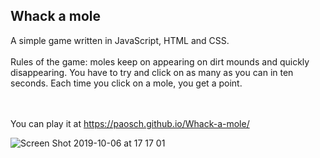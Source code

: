## Whack a mole

A simple game written in JavaScript, HTML and CSS. 
<br></br>
Rules of the game: moles keep on appearing on dirt mounds and quickly disappearing. You have to try and click on as many as you can in ten seconds. Each time you click on a mole, you get a point.

<br></br>
You can play it at https://paosch.github.io/Whack-a-mole/

![Screen Shot 2019-10-06 at 17 17 01](https://user-images.githubusercontent.com/33669463/66272116-8a376700-e85d-11e9-856b-792e6c885850.png)
